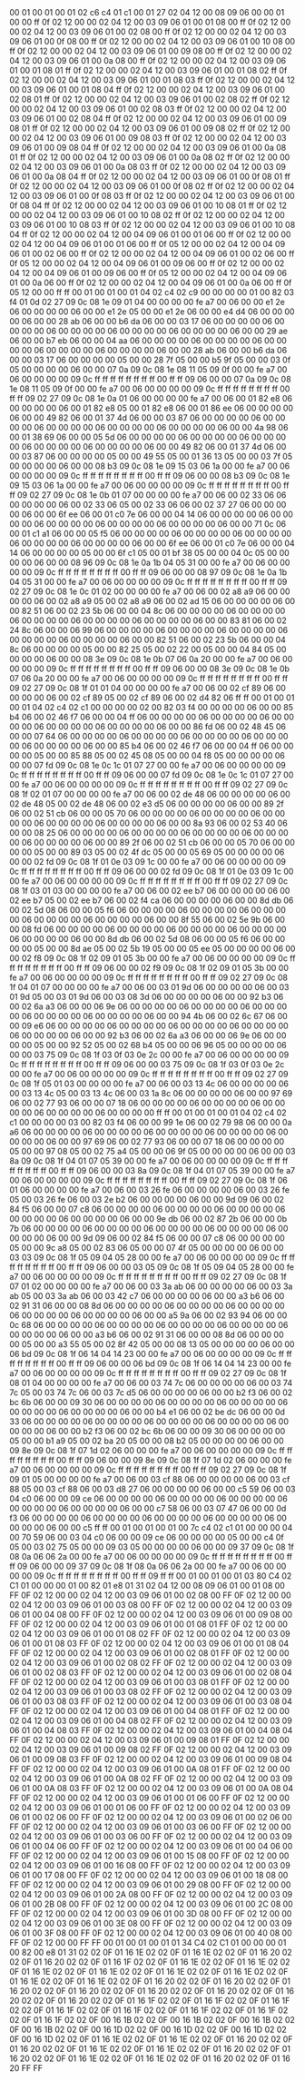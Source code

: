 <METERDATA>
<OBISCODES>
00 01 00 01 00 01 02 c6 c4 01 c1 00 01 27 02 04 12 00 08 09 06 00 00 01 00 00 ff 0f 02 12 00 00 02 04 12 00 03 09 06 01 00 01 08 00 ff 0f 02 12 00 00 02 04 12 00 03 09 06 01 00 02 08 00 ff 0f 02 12 00 00 02 04 12 00 03 09 06 01 00 0f 08 00 ff 0f 02 12 00 00 02 04 12 00 03 09 06 01 00 10 08 00 ff 0f 02 12 00 00 02 04 12 00 03 09 06 01 00 09 08 00 ff 0f 02 12 00 00 02 04 12 00 03 09 06 01 00 0a 08 00 ff 0f 02 12 00 00 02 04 12 00 03 09 06 01 00 01 08 01 ff 0f 02 12 00 00 02 04 12 00 03 09 06 01 00 01 08 02 ff 0f 02 12 00 00 02 04 12 00 03 09 06 01 00 01 08 03 ff 0f 02 12 00 00 02 04 12 00 03 09 06 01 00 01 08 04 ff 0f 02 12 00 00 02 04 12 00 03 09 06 01 00 02 08 01 ff 0f 02 12 00 00 02 04 12 00 03 09 06 01 00 02 08 02 ff 0f 02 12 00 00 02 04 12 00 03 09 06 01 00 02 08 03 ff 0f 02 12 00 00 02 04 12 00 03 09 06 01 00 02 08 04 ff 0f 02 12 00 00 02 04 12 00 03 09 06 01 00 09 08 01 ff 0f 02 12 00 00 02 04 12 00 03 09 06 01 00 09 08 02 ff 0f 02 12 00 00 02 04 12 00 03 09 06 01 00 09 08 03 ff 0f 02 12 00 00 02 04 12 00 03 09 06 01 00 09 08 04 ff 0f 02 12 00 00 02 04 12 00 03 09 06 01 00 0a 08 01 ff 0f 02 12 00 00 02 04 12 00 03 09 06 01 00 0a 08 02 ff 0f 02 12 00 00 02 04 12 00 03 09 06 01 00 0a 08 03 ff 0f 02 12 00 00 02 04 12 00 03 09 06 01 00 0a 08 04 ff 0f 02 12 00 00 02 04 12 00 03 09 06 01 00 0f 08 01 ff 0f 02 12 00 00 02 04 12 00 03 09 06 01 00 0f 08 02 ff 0f 02 12 00 00 02 04 12 00 03 09 06 01 00 0f 08 03 ff 0f 02 12 00 00 02 04 12 00 03 09 06 01 00 0f 08 04 ff 0f 02 12 00 00 02 04 12 00 03 09 06 01 00 10 08 01 ff 0f 02 12 00 00 02 04 12 00 03 09 06 01 00 10 08 02 ff 0f 02 12 00 00 02 04 12 00 03 09 06 01 00 10 08 03 ff 0f 02 12 00 00 02 04 12 00 03 09 06 01 00 10 08 04 ff 0f 02 12 00 00 02 04 12 00 04 09 06 01 00 01 06 00 ff 0f 02 12 00 00 02 04 12 00 04 09 06 01 00 01 06 00 ff 0f 05 12 00 00 02 04 12 00 04 09 06 01 00 02 06 00 ff 0f 02 12 00 00 02 04 12 00 04 09 06 01 00 02 06 00 ff 0f 05 12 00 00 02 04 12 00 04 09 06 01 00 09 06 00 ff 0f 02 12 00 00 02 04 12 00 04 09 06 01 00 09 06 00 ff 0f 05 12 00 00 02 04 12 00 04 09 06 01 00 0a 06 00 ff 0f 02 12 00 00 02 04 12 00 04 09 06 01 00 0a 06 00 ff 0f 05 12 00 00 ff ff 
</OBISCODES>
<OBISDATA>
00 01 00 01 00 01 04 02 c4 02 c9 00 00 00 00 01 00 82 03 f4 01 0d 02 27 09 0c 08 1e 09 01 04 00 00 00 00 fe a7 00 06 00 00 e1 2e 06 00 00 00 00 06 00 00 e1 2e 05 00 00 e1 2e 06 00 00 e4 d4 06 00 00 00 00 06 00 00 28 ab 06 00 00 b6 da 06 00 00 03 17 06 00 00 00 00 06 00 00 00 00 06 00 00 00 00 06 00 00 00 00 06 00 00 00 00 06 00 00 29 ae 06 00 00 b7 eb 06 00 00 04 aa 06 00 00 00 00 06 00 00 00 00 06 00 00 00 00 06 00 00 00 00 06 00 00 00 00 06 00 00 28 ab 06 00 00 b6 da 06 00 00 03 17 06 00 00 00 00 05 00 00 28 7f 05 00 00 b5 9f 05 00 00 03 0f 05 00 00 00 00 06 00 00 07 0a 09 0c 08 1e 08 11 05 09 0f 00 00 fe a7 00 06 00 00 00 00 09 0c ff ff ff ff ff ff ff ff 00 ff ff 09 06 00 00 07 0a 09 0c 08 1e 08 11 05 09 0f 00 00 fe a7 00 06 00 00 00 00 09 0c ff ff ff ff ff ff ff ff 00 ff ff 09 02 27 09 0c 08 1e 0a 01 06 00 00 00 00 fe a7 00 06 00 01 82 e8 06 00 00 00 00 06 00 01 82 e8 05 00 01 82 e8 06 00 01 86 ee 06 00 00 00 00 06 00 00 49 82 06 00 01 37 4d 06 00 00 03 87 06 00 00 00 00 06 00 00 00 00 06 00 00 00 00 06 00 00 00 00 06 00 00 00 00 06 00 00 4a 98 06 00 01 38 69 06 00 00 05 5d 06 00 00 00 00 06 00 00 00 00 06 00 00 00 00 06 00 00 00 00 06 00 00 00 00 06 00 00 49 82 06 00 01 37 4d 06 00 00 03 87 06 00 00 00 00 05 00 00 49 55 05 00 01 36 13 05 00 00 03 7f 05 00 00 00 00 06 00 00 08 b3 09 0c 08 1e 09 15 03 06 1a 00 00 fe a7 00 06 00 00 00 00 09 0c ff ff ff ff ff ff ff ff 00 ff ff 09 06 00 00 08 b3 09 0c 08 1e 09 15 03 06 1a 00 00 fe a7 00 06 00 00 00 00 09 0c ff ff ff ff ff ff ff ff 00 ff ff 09 02 27 09 0c 08 1e 0b 01 07 00 00 00 00 fe a7 00 06 00 02 33 06 06 00 00 00 00 06 00 02 33 06 05 00 02 33 06 06 00 02 37 27 06 00 00 00 00 06 00 00 6f ee 06 00 01 c0 7e 06 00 00 04 14 06 00 00 00 00 06 00 00 00 00 06 00 00 00 00 06 00 00 00 00 06 00 00 00 00 06 00 00 71 0c 06 00 01 c1 a1 06 00 00 05 f5 06 00 00 00 00 06 00 00 00 00 06 00 00 00 00 06 00 00 00 00 06 00 00 00 00 06 00 00 6f ee 06 00 01 c0 7e 06 00 00 04 14 06 00 00 00 00 05 00 00 6f c1 05 00 01 bf 38 05 00 00 04 0c 05 00 00 00 00 06 00 00 08 96 09 0c 08 1e 0a 1b 04 05 31 00 00 fe a7 00 06 00 00 00 00 09 0c ff ff ff ff ff ff ff ff 00 ff ff 09 06 00 00 08 97 09 0c 08 1e 0a 1b 04 05 31 00 00 fe a7 00 06 00 00 00 00 09 0c ff ff ff ff ff ff ff ff 00 ff ff 09 02 27 09 0c 08 1e 0c 01 02 00 00 00 00 fe a7 00 06 00 02 a8 a9 06 00 00 00 00 06 00 02 a8 a9 05 00 02 a8 a9 06 00 02 ad 15 06 00 00 00 00 06 00 00 82 51 06 00 02 23 5b 06 00 00 04 8c 06 00 00 00 00 06 00 00 00 00 06 00 00 00 00 06 00 00 00 00 06 00 00 00 00 06 00 00 83 81 06 00 02 24 8c 06 00 00 06 99 06 00 00 00 00 06 00 00 00 00 06 00 00 00 00 06 00 00 00 00 06 00 00 00 00 06 00 00 82 51 06 00 02 23 5b 06 00 00 04 8c 06 00 00 00 00 05 00 00 82 25 05 00 02 22 00 05 00 00 04 84 05 00 00 00 00 06 00 00 08 3e 09 0c 08 1e 0b 07 06 0a 20 00 00 fe a7 00 06 00 00 00 00 09 0c ff ff ff ff ff ff ff ff 00 ff ff 09 06 00 00 08 3e 09 0c 08 1e 0b 07 06 0a 20 00 00 fe a7 00 06 00 00 00 00 09 0c ff ff ff ff ff ff ff ff 00 ff ff 09 02 27 09 0c 08 1f 01 01 04 00 00 00 00 fe a7 00 06 00 02 cf 89 06 00 00 00 00 06 00 02 cf 89 05 00 02 cf 89 06 00 02 d4 82 06 ff ff 
00 01 00 01 00 01 04 02 c4 02 c1 00 00 00 00 02 00 82 03 f4 00 00 00 00 06 00 00 85 b4 06 00 02 46 f7 06 00 00 04 ff 06 00 00 00 00 06 00 00 00 00 06 00 00 00 00 06 00 00 00 00 06 00 00 00 00 06 00 00 86 fd 06 00 02 48 45 06 00 00 07 64 06 00 00 00 00 06 00 00 00 00 06 00 00 00 00 06 00 00 00 00 06 00 00 00 00 06 00 00 85 b4 06 00 02 46 f7 06 00 00 04 ff 06 00 00 00 00 05 00 00 85 88 05 00 02 45 08 05 00 00 04 f8 05 00 00 00 00 06 00 00 07 fd 09 0c 08 1e 0c 1c 01 07 27 00 00 fe a7 00 06 00 00 00 00 09 0c ff ff ff ff ff ff ff ff 00 ff ff 09 06 00 00 07 fd 09 0c 08 1e 0c 1c 01 07 27 00 00 fe a7 00 06 00 00 00 00 09 0c ff ff ff ff ff ff ff ff 00 ff ff 09 02 27 09 0c 08 1f 02 01 07 00 00 00 00 fe a7 00 06 00 02 de 48 06 00 00 00 00 06 00 02 de 48 05 00 02 de 48 06 00 02 e3 d5 06 00 00 00 00 06 00 00 89 2f 06 00 02 51 cb 06 00 00 05 70 06 00 00 00 00 06 00 00 00 00 06 00 00 00 00 06 00 00 00 00 06 00 00 00 00 06 00 00 8a 93 06 00 02 53 40 06 00 00 08 25 06 00 00 00 00 06 00 00 00 00 06 00 00 00 00 06 00 00 00 00 06 00 00 00 00 06 00 00 89 2f 06 00 02 51 cb 06 00 00 05 70 06 00 00 00 00 05 00 00 89 03 05 00 02 4f dc 05 00 00 05 69 05 00 00 00 00 06 00 00 02 fd 09 0c 08 1f 01 0e 03 09 1c 00 00 fe a7 00 06 00 00 00 00 09 0c ff ff ff ff ff ff ff ff 00 ff ff 09 06 00 00 02 fd 09 0c 08 1f 01 0e 03 09 1c 00 00 fe a7 00 06 00 00 00 00 09 0c ff ff ff ff ff ff ff ff 00 ff ff 09 02 27 09 0c 08 1f 03 01 03 00 00 00 00 fe a7 00 06 00 02 ee b7 06 00 00 00 00 06 00 02 ee b7 05 00 02 ee b7 06 00 02 f4 ca 06 00 00 00 00 06 00 00 8d db 06 00 02 5d 08 06 00 00 05 f6 06 00 00 00 00 06 00 00 00 00 06 00 00 00 00 06 00 00 00 00 06 00 00 00 00 06 00 00 8f 55 06 00 02 5e 9b 06 00 00 08 fd 06 00 00 00 00 06 00 00 00 00 06 00 00 00 00 06 00 00 00 00 06 00 00 00 00 06 00 00 8d db 06 00 02 5d 08 06 00 00 05 f6 06 00 00 00 00 05 00 00 8d ae 05 00 02 5b 19 05 00 00 05 ee 05 00 00 00 00 06 00 00 02 f8 09 0c 08 1f 02 09 01 05 3b 00 00 fe a7 00 06 00 00 00 00 09 0c ff ff ff ff ff ff ff ff 00 ff ff 09 06 00 00 02 f9 09 0c 08 1f 02 09 01 05 3b 00 00 fe a7 00 06 00 00 00 00 09 0c ff ff ff ff ff ff ff ff 00 ff ff 09 02 27 09 0c 08 1f 04 01 07 00 00 00 00 fe a7 00 06 00 03 01 9d 06 00 00 00 00 06 00 03 01 9d 05 00 03 01 9d 06 00 03 08 3d 06 00 00 00 00 06 00 00 92 b3 06 00 02 6a a3 06 00 00 06 9e 06 00 00 00 00 06 00 00 00 00 06 00 00 00 00 06 00 00 00 00 06 00 00 00 00 06 00 00 94 4b 06 00 02 6c 67 06 00 00 09 e6 06 00 00 00 00 06 00 00 00 00 06 00 00 00 00 06 00 00 00 00 06 00 00 00 00 06 00 00 92 b3 06 00 02 6a a3 06 00 00 06 9e 06 00 00 00 00 05 00 00 92 52 05 00 02 68 b4 05 00 00 06 96 05 00 00 00 00 06 00 00 03 75 09 0c 08 1f 03 0f 03 0e 2c 00 00 fe a7 00 06 00 00 00 00 09 0c ff ff ff ff ff ff ff ff 00 ff ff 09 06 00 00 03 75 09 0c 08 1f 03 0f 03 0e 2c 00 00 fe a7 00 06 00 00 00 00 09 0c ff ff ff ff ff ff ff ff 00 ff ff 09 02 27 09 0c 08 1f 05 01 03 00 00 00 00 fe a7 00 06 00 03 13 4c 06 00 00 00 00 06 00 03 13 4c 05 00 03 13 4c 06 00 03 1a 8c 06 00 00 00 00 06 00 00 97 69 06 00 02 77 93 06 00 00 07 18 06 00 00 00 00 06 00 00 00 00 06 00 00 00 00 06 00 00 00 00 06 00 00 00 00 ff ff 
00 01 00 01 00 01 04 02 c4 02 c1 00 00 00 00 03 00 82 03 f4 06 00 00 99 1e 06 00 02 79 98 06 00 00 0a a6 06 00 00 00 00 06 00 00 00 00 06 00 00 00 00 06 00 00 00 00 06 00 00 00 00 06 00 00 97 69 06 00 02 77 93 06 00 00 07 18 06 00 00 00 00 05 00 00 97 08 05 00 02 75 a4 05 00 00 06 9f 05 00 00 00 00 06 00 00 03 8a 09 0c 08 1f 04 01 07 05 39 00 00 fe a7 00 06 00 00 00 00 09 0c ff ff ff ff ff ff ff ff 00 ff ff 09 06 00 00 03 8a 09 0c 08 1f 04 01 07 05 39 00 00 fe a7 00 06 00 00 00 00 09 0c ff ff ff ff ff ff ff ff 00 ff ff 09 02 27 09 0c 08 1f 06 01 06 00 00 00 00 fe a7 00 06 00 03 26 fe 06 00 00 00 00 06 00 03 26 fe 05 00 03 26 fe 06 00 03 2e b2 06 00 00 00 00 06 00 00 9d 09 06 00 02 84 f5 06 00 00 07 c8 06 00 00 00 00 06 00 00 00 00 06 00 00 00 00 06 00 00 00 00 06 00 00 00 00 06 00 00 9e db 06 00 02 87 2b 06 00 00 0b 7b 06 00 00 00 00 06 00 00 00 00 06 00 00 00 00 06 00 00 00 00 06 00 00 00 00 06 00 00 9d 09 06 00 02 84 f5 06 00 00 07 c8 06 00 00 00 00 05 00 00 9c a8 05 00 02 83 06 05 00 00 07 4f 05 00 00 00 00 06 00 00 03 03 09 0c 08 1f 05 09 04 05 28 00 00 fe a7 00 06 00 00 00 00 09 0c ff ff ff ff ff ff ff ff 00 ff ff 09 06 00 00 03 05 09 0c 08 1f 05 09 04 05 28 00 00 fe a7 00 06 00 00 00 00 09 0c ff ff ff ff ff ff ff ff 00 ff ff 09 02 27 09 0c 08 1f 07 01 02 00 00 00 00 fe a7 00 06 00 03 3a ab 06 00 00 00 00 06 00 03 3a ab 05 00 03 3a ab 06 00 03 42 c7 06 00 00 00 00 06 00 00 a3 b6 06 00 02 91 31 06 00 00 08 8d 06 00 00 00 00 06 00 00 00 00 06 00 00 00 00 06 00 00 00 00 06 00 00 00 00 06 00 00 a5 9a 06 00 02 93 94 06 00 00 0c 68 06 00 00 00 00 06 00 00 00 00 06 00 00 00 00 06 00 00 00 00 06 00 00 00 00 06 00 00 a3 b6 06 00 02 91 31 06 00 00 08 8d 06 00 00 00 00 05 00 00 a3 55 05 00 02 8f 42 05 00 00 08 13 05 00 00 00 00 06 00 00 06 bd 09 0c 08 1f 06 14 04 14 23 00 00 fe a7 00 06 00 00 00 00 09 0c ff ff ff ff ff ff ff ff 00 ff ff 09 06 00 00 06 bd 09 0c 08 1f 06 14 04 14 23 00 00 fe a7 00 06 00 00 00 00 09 0c ff ff ff ff ff ff ff ff 00 ff ff 09 02 27 09 0c 08 1f 08 01 04 00 00 00 00 fe a7 00 06 00 03 74 7c 06 00 00 00 00 06 00 03 74 7c 05 00 03 74 7c 06 00 03 7c d5 06 00 00 00 00 06 00 00 b2 f3 06 00 02 bc 6b 06 00 00 09 30 06 00 00 00 00 06 00 00 00 00 06 00 00 00 00 06 00 00 00 00 06 00 00 00 00 06 00 00 b4 e1 06 00 02 be dc 06 00 00 0d 33 06 00 00 00 00 06 00 00 00 00 06 00 00 00 00 06 00 00 00 00 06 00 00 00 00 06 00 00 b2 f3 06 00 02 bc 6b 06 00 00 09 30 06 00 00 00 00 05 00 00 b1 a9 05 00 02 ba 20 05 00 00 08 b2 05 00 00 00 00 06 00 00 09 8e 09 0c 08 1f 07 1d 02 06 00 00 00 fe a7 00 06 00 00 00 00 09 0c ff ff ff ff ff ff ff ff 00 ff ff 09 06 00 00 09 8e 09 0c 08 1f 07 1d 02 06 00 00 00 fe a7 00 06 00 00 00 00 09 0c ff ff ff ff ff ff ff ff 00 ff ff 09 02 27 09 0c 08 1f 09 01 05 00 00 00 00 fe a7 00 06 00 03 cf 88 06 00 00 00 00 06 00 03 cf 88 05 00 03 cf 88 06 00 03 d8 27 06 00 00 00 00 06 00 00 c5 59 06 00 03 04 c0 06 00 00 09 ce 06 00 00 00 00 06 00 00 00 00 06 00 00 00 00 06 00 00 00 00 06 00 00 00 00 06 00 00 c7 58 06 00 03 07 47 06 00 00 0d f3 06 00 00 00 00 06 00 00 00 00 06 00 00 00 00 06 00 00 00 00 06 00 00 00 00 06 00 00 c5 ff ff 
00 01 00 01 00 01 00 7c c4 02 c1 01 00 00 00 04 00 70 59 06 00 03 04 c0 06 00 00 09 ce 06 00 00 00 00 05 00 00 c4 0f 05 00 03 02 75 05 00 00 09 03 05 00 00 00 00 06 00 00 09 37 09 0c 08 1f 08 0a 06 06 2a 00 00 fe a7 00 06 00 00 00 00 09 0c ff ff ff ff ff ff ff ff 00 ff ff 09 06 00 00 09 37 09 0c 08 1f 08 0a 06 06 2a 00 00 fe a7 00 06 00 00 00 00 09 0c ff ff ff ff ff ff ff ff 00 ff ff 09 ff ff 
</OBISDATA>
<SCALAROBISCODES>
00 01 00 01 00 01 03 80 C4 02 C1 01 00 00 00 01 00 82 01 e8 01 31 02 04 12 00 08 09 06 01 00 01 08 00 FF 0F 02 12 00 00 02 04 12 00 03 09 06 01 00 02 08 00 FF 0F 02 12 00 00 02 04 12 00 03 09 06 01 00 03 08 00 FF 0F 02 12 00 00 02 04 12 00 03 09 06 01 00 04 08 00 FF 0F 02 12 00 00 02 04 12 00 03 09 06 01 00 09 08 00 FF 0F 02 12 00 00 02 04 12 00 03 09 06 01 00 01 08 01 FF 0F 02 12 00 00 02 04 12 00 03 09 06 01 00 01 08 02 FF 0F 02 12 00 00 02 04 12 00 03 09 06 01 00 01 08 03 FF 0F 02 12 00 00 02 04 12 00 03 09 06 01 00 01 08 04 FF 0F 02 12 00 00 02 04 12 00 03 09 06 01 00 02 08 01 FF 0F 02 12 00 00 02 04 12 00 03 09 06 01 00 02 08 02 FF 0F 02 12 00 00 02 04 12 00 03 09 06 01 00 02 08 03 FF 0F 02 12 00 00 02 04 12 00 03 09 06 01 00 02 08 04 FF 0F 02 12 00 00 02 04 12 00 03 09 06 01 00 03 08 01 FF 0F 02 12 00 00 02 04 12 00 03 09 06 01 00 03 08 02 FF 0F 02 12 00 00 02 04 12 00 03 09 06 01 00 03 08 03 FF 0F 02 12 00 00 02 04 12 00 03 09 06 01 00 03 08 04 FF 0F 02 12 00 00 02 04 12 00 03 09 06 01 00 04 08 01 FF 0F 02 12 00 00 02 04 12 00 03 09 06 01 00 04 08 02 FF 0F 02 12 00 00 02 04 12 00 03 09 06 01 00 04 08 03 FF 0F 02 12 00 00 02 04 12 00 03 09 06 01 00 04 08 04 FF 0F 02 12 00 00 02 04 12 00 03 09 06 01 00 09 08 01 FF 0F 02 12 00 00 02 04 12 00 03 09 06 01 00 09 08 02 FF 0F 02 12 00 00 02 04 12 00 03 09 06 01 00 09 08 03 FF 0F 02 12 00 00 02 04 12 00 03 09 06 01 00 09 08 04 FF 0F 02 12 00 00 02 04 12 00 03 09 06 01 00 0A 08 01 FF 0F 02 12 00 00 02 04 12 00 03 09 06 01 00 0A 08 02 FF 0F 02 12 00 00 02 04 12 00 03 09 06 01 00 0A 08 03 FF 0F 02 12 00 00 02 04 12 00 03 09 06 01 00 0A 08 04 FF 0F 02 12 00 00 02 04 12 00 03 09 06 01 00 01 06 00 FF 0F 02 12 00 00 02 04 12 00 03 09 06 01 00 01 06 00 FF 0F 02 12 00 00 02 04 12 00 03 09 06 01 00 02 06 00 FF 0F 02 12 00 00 02 04 12 00 03 09 06 01 00 02 06 00 FF 0F 02 12 00 00 02 04 12 00 03 09 06 01 00 03 06 00 FF 0F 02 12 00 00 02 04 12 00 03 09 06 01 00 03 06 00 FF 0F 02 12 00 00 02 04 12 00 03 09 06 01 00 04 06 00 FF 0F 02 12 00 00 02 04 12 00 03 09 06 01 00 04 06 00 FF 0F 02 12 00 00 02 04 12 00 03 09 06 01 00 15 08 00 FF 0F 02 12 00 00 02 04 12 00 03 09 06 01 00 16 08 00 FF 0F 02 12 00 00 02 04 12 00 03 09 06 01 00 17 08 00 FF 0F 02 12 00 00 02 04 12 00 03 09 06 01 00 18 08 00 FF 0F 02 12 00 00 02 04 12 00 03 09 06 01 00 29 08 00 FF 0F 02 12 00 00 02 04 12 00 03 09 06 01 00 2A 08 00 FF 0F 02 12 00 00 02 04 12 00 03 09 06 01 00 2B 08 00 FF 0F 02 12 00 00 02 04 12 00 03 09 06 01 00 2C 08 00 FF 0F 02 12 00 00 02 04 12 00 03 09 06 01 00 3D 08 00 FF 0F 02 12 00 00 02 04 12 00 03 09 06 01 00 3E 08 00 FF 0F 02 12 00 00 02 04 12 00 03 09 06 01 00 3F 08 00 FF 0F 02 12 00 00 02 04 12 00 03 09 06 01 00 40 08 00 FF 0F 02 12 00 00 FF FF
</SCALAROBISCODES>
<SCALAROBISDATA>
00 01 00 01 00 01 01 34 C4 02 C1 01 00 00 00 01 00 82 00 e8 01 31 02 02 0F 01 16 1E 02 02 0F 01 16 1E 02 02 0F 01 16 20 02 02 0F 01 16 20 02 02 0F 01 16 1F 02 02 0F 01 16 1E 02 02 0F 01 16 1E 02 02 0F 01 16 1E 02 02 0F 01 16 1E 02 02 0F 01 16 1E 02 02 0F 01 16 1E 02 02 0F 01 16 1E 02 02 0F 01 16 1E 02 02 0F 01 16 20 02 02 0F 01 16 20 02 02 0F 01 16 20 02 02 0F 01 16 20 02 02 0F 01 16 20 02 02 0F 01 16 20 02 02 0F 01 16 20 02 02 0F 01 16 20 02 02 0F 01 16 1F 02 02 0F 01 16 1F 02 02 0F 01 16 1F 02 02 0F 01 16 1F 02 02 0F 01 16 1F 02 02 0F 01 16 1F 02 02 0F 01 16 1F 02 02 0F 01 16 1F 02 02 0F 00 16 1B 02 02 0F 00 16 1B 02 02 0F 00 16 1B 02 02 0F 00 16 1B 02 02 0F 00 16 1D 02 02 0F 00 16 1D 02 02 0F 00 16 1D 02 02 0F 00 16 1D 02 02 0F 01 16 1E 02 02 0F 01 16 1E 02 02 0F 01 16 20 02 02 0F 01 16 20 02 02 0F 01 16 1E 02 02 0F 01 16 1E 02 02 0F 01 16 20 02 02 0F 01 16 20 02 02 0F 01 16 1E 02 02 0F 01 16 1E 02 02 0F 01 16 20 02 02 0F 01 16 20 FF FF
</SCALAROBISDATA>
</METERDATA>